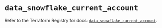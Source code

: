 # `data_snowflake_current_account`

Refer to the Terraform Registry for docs: [`data_snowflake_current_account`](https://registry.terraform.io/providers/snowflakedb/snowflake/2.3.0/docs/data-sources/current_account).
